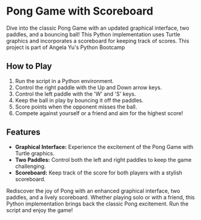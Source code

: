 # Pong Game with Scoreboard

Dive into the classic Pong Game with an updated graphical interface, two paddles, and a bouncing ball! This Python implementation uses Turtle graphics and incorporates a scoreboard for keeping track of scores. This project is part of Angela Yu's Python Bootcamp

## How to Play

1. Run the script in a Python environment.
2. Control the right paddle with the Up and Down arrow keys.
3. Control the left paddle with the 'W' and 'S' keys.
4. Keep the ball in play by bouncing it off the paddles.
5. Score points when the opponent misses the ball.
6. Compete against yourself or a friend and aim for the highest score!

## Features

- **Graphical Interface:** Experience the excitement of the Pong Game with Turtle graphics.
- **Two Paddles:** Control both the left and right paddles to keep the game challenging.
- **Scoreboard:** Keep track of the score for both players with a stylish scoreboard.

Rediscover the joy of Pong with an enhanced graphical interface, two paddles, and a lively scoreboard. Whether playing solo or with a friend, this Python implementation brings back the classic Pong excitement. Run the script and enjoy the game!
